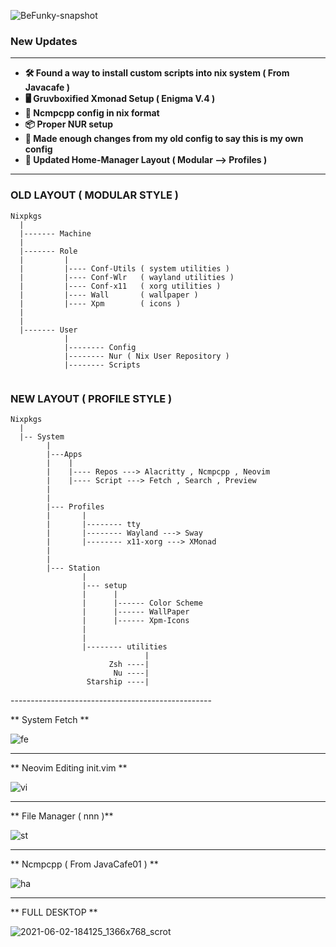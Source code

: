 ![BeFunky-snapshot](https://user-images.githubusercontent.com/68412503/120468937-61af9980-c3bf-11eb-99c5-e372df400147.png)

### New Updates

****
- **🛠️ Found a way to install custom scripts into nix system ( From Javacafe )**
- **🖥️ Gruvboxified Xmonad Setup ( Enigma V.4 )**
- **🎵 Ncmpcpp config in nix format**
- **📦 Proper NUR setup**
- **📝 Made enough changes from my old config to say this is my own config**
- **📁 Updated Home-Manager Layout ( Modular --> Profiles )**

****

### OLD LAYOUT ( MODULAR STYLE )

```
Nixpkgs
  |
  |------- Machine
  |
  |------- Role
  |         |
  |         |---- Conf-Utils ( system utilities )
  |         |---- Conf-Wlr   ( wayland utilities )
  |         |---- Conf-x11   ( xorg utilities )
  |         |---- Wall       ( wallpaper ) 
  |         |---- Xpm        ( icons )
  |
  |
  |------- User
            |
            |-------- Config
            |-------- Nur ( Nix User Repository )
            |-------- Scripts
  
```



### NEW LAYOUT ( PROFILE STYLE )

```
Nixpkgs
  |
  |-- System
        |
        |---Apps
        |    |
        |    |---- Repos ---> Alacritty , Ncmpcpp , Neovim
        |    |---- Script ---> Fetch , Search , Preview
        |
        |
        |--- Profiles
        |       |
        |       |-------- tty 
        |       |-------- Wayland ---> Sway
        |       |-------- x11-xorg ---> XMonad
        |
        |
        |--- Station
                |
                |--- setup
                |      |
                |      |------ Color Scheme
                |      |------ WallPaper
                |      |------ Xpm-Icons
                |
                |
                |-------- utilities
                              |
                      Zsh ----|
                       Nu ----|
                 Starship ----|

```  
<p align="left">
--------------------------------------------------

** System Fetch **

![fe](https://user-images.githubusercontent.com/68412503/120594374-798a2a80-c45e-11eb-9b21-b58a3fec0e17.png)


--------------------------------------------------

** Neovim Editing init.vim **

![vi](https://user-images.githubusercontent.com/68412503/120594476-9d4d7080-c45e-11eb-9634-b2f7cb98f31f.png)


--------------------------------------------------

** File Manager ( nnn )**

![st](https://user-images.githubusercontent.com/68412503/120594411-89097380-c45e-11eb-99bf-8b9afd7f2300.png)


--------------------------------------------------

** Ncmpcpp ( From JavaCafe01 ) **

![ha](https://user-images.githubusercontent.com/68412503/120594538-b2c29a80-c45e-11eb-8b9b-0ee04e19b732.png)


--------------------------------------------------

** FULL DESKTOP **

![2021-06-02-184125_1366x768_scrot](https://user-images.githubusercontent.com/68412503/120486168-66ca1400-c3d2-11eb-9819-97db20e3ed0c.png)

  </p>
